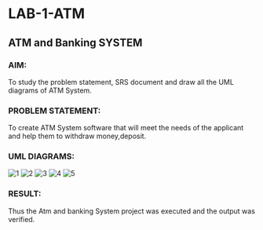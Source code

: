 # LAB-1-ATM
## ATM and Banking SYSTEM
### AIM: 
To study the problem statement, SRS document and draw all the UML diagrams of ATM
System.
### PROBLEM STATEMENT:
To create ATM System software that will meet the needs of the applicant and help them
to withdraw money,deposit.
### UML DIAGRAMS:

![1](https://github.com/AdhithiyanK/LAB-1-ATM/assets/121029258/b72aa7ad-06ed-4a31-bd5e-b67c0c555632)
![2](https://github.com/AdhithiyanK/LAB-1-ATM/assets/121029258/1a9e21bf-066e-45b9-90f6-f5942a767a7d)
![3](https://github.com/AdhithiyanK/LAB-1-ATM/assets/121029258/f4755de8-889b-4f51-8a56-06ba61ab990d)
![4](https://github.com/AdhithiyanK/LAB-1-ATM/assets/121029258/a5618bef-54e4-4946-8434-8ff277453ef6)
![5](https://github.com/AdhithiyanK/LAB-1-ATM/assets/121029258/2bffebb2-835d-48db-8e4d-3e2e4a4e3c61)




### RESULT: 
Thus the Atm and banking System project was executed and the output was verified.
